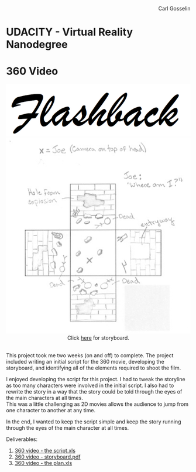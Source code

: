 <p align="right">
Carl Gosselin
</p>

# UDACITY - Virtual Reality Nanodegree

# 360 Video

<div align=center><img src="pics/Flashback.png"></div>
<div align=center>
	<img src="pics/screenshot1.png">
	</br>
	Click <a href="https://github.com/carldgosselin/virtual_reality/blob/master/Project-6-360-Video-Scripting/360%20video%20-%20storyboard%20-%20Flashback.pdf">here</a> for storyboard.
</div></br>


This project took me two weeks (on and off) to complete.  The project included writing an initial script for the 360 movie, developing the storyboard, and identifying all of the elements required to shoot the film.

I enjoyed developing the script for this project.  I had to tweak the storyline as too many characters were involved in the initial script.  I also had to rewrite the story in a way that the story could be told through the eyes of the main characters at all times.  
This was a little challenging as 2D movies allows the audience to jump from one character to another at any time.  

In the end, I wanted to keep the script simple and keep the story running through the eyes of the main character at all times.

Deliverables:
1. <a href="https://github.com/carldgosselin/virtual_reality/blob/master/Project-6-360-Video-Scripting/360%20video%20-%20the%20script%20v6.xlsx">360 video - the script.xls</a>
2. <a href="https://github.com/carldgosselin/virtual_reality/blob/master/Project-6-360-Video-Scripting/360%20video%20-%20storyboard%20-%20Flashback.pdf">360 video - storyboard.pdf</a>
3. <a href="https://github.com/carldgosselin/virtual_reality/blob/master/Project-6-360-Video-Scripting/360%20video%20-%20the%20plan.xlsx">360 video - the plan.xls</a>




